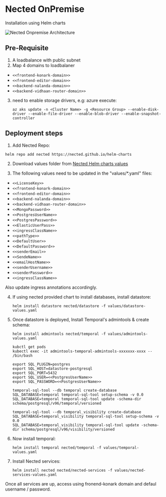 # Nected OnPremise
Installation using Helm charts

![Nected Onpremise Architecture](https://assets.nected.io/nalanda/nected-onpremise-arch.jpg)

## Pre-Requisite
1. A loadbalance with public subnet
2. Map 4 domains to loadbalaner
  - `<<frontend-konark-domain>>`
  - `<<frontend-editor-domain>>`
  - `<<backend-nalanda-domain>>`
  - `<<backend-vidhaan-router-domain>>`
3. need to enable storage drivers, e.g: azure execute:
   ```
   az aks update -n <Cluster Name> -g <Resource Group> --enable-disk-driver --enable-file-driver --enable-blob-driver --enable-snapshot-controller
   ```

## Deployment steps
1. Add Nected Repo:
  ```
  helm repo add nected https://nected.github.io/helm-charts
  ```
2. Download values folder from [Nected Helm charts values](https://github.com/nected/helm-charts/tree/main/values)

3. The following values need to be updated in the "values/*.yaml" files:
  - `<<LicenseKey>>`
  - `<<frontend-konark-domain>>`
  - `<<frontend-editor-domain>>`
  - `<<backend-nalanda-domain>>`
  - `<<backend-vidhaan-router-domain>>`
  - `<<MongoPassword>>`
  - `<<PostgresUserName>>`
  - `<<PostgresPassword>>`
  - `<<ElasticUserPass>>`
  - `<<ingressClassName>>`
  - `<<pathType>>`
  - `<<DefaultUser>>`
  - `<<DefaultPassword>>`
  - `<<senderEmail>>`
  - `<<SendeName>>`
  - `<<emailHostName>>`
  - `<<senderUsername>>`
  - `<<senderPassword>>`
  - `<<ingressClassName>>`

  Also update ingress annotations accordingly.

4. If using nected provided chart to install databases, install datastore:
   ```
   helm install datastore nected/datastore -f values/datastore-values.yaml
   ```

3. Once datastore is deployed, Install Temporal's admintools & create schema:
    ```
    helm install admintools nected/temporal -f values/admintools-values.yaml

    kubctl get pods
    kubectl exec -it admintools-temporal-admintools-xxxxxxx-xxxx -- /bin/bash

    export SQL_PLUGIN=postgres
    export SQL_HOST=datastore-postgresql
    export SQL_PORT=5432
    export SQL_USER=<<PostgresUserName>>
    export SQL_PASSWORD=<<PostgresUserName>>

    temporal-sql-tool --db temporal create-database
    SQL_DATABASE=temporal temporal-sql-tool setup-schema -v 0.0
    SQL_DATABASE=temporal temporal-sql-tool update -schema-dir schema/postgresql/v96/temporal/versioned

    temporal-sql-tool --db temporal_visibility create-database
    SQL_DATABASE=temporal_visibility temporal-sql-tool setup-schema -v 0.0
    SQL_DATABASE=temporal_visibility temporal-sql-tool update -schema-dir schema/postgresql/v96/visibility/versioned
    ```

4. Now install temporal:
    ```
    helm install temporal nected/temporal -f values/temporal-values.yaml
    ```

4. Install Nected services:
    ```
    helm install nected nected/nected-services -f values/nected-services-values.yaml
    ```

Once all services are up, access using fronend-konark domain and defaul username / password.
